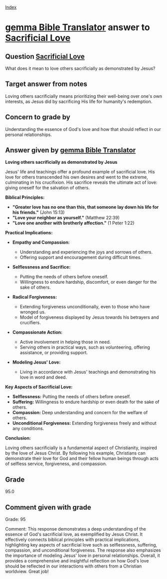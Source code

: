 
[Index](../../index.md)
# [gemma Bible Translator](../../answering_models/gemma_Bible_Translator.md) answer to [Sacrificial Love](../../questions/Sacrificial_Love.md)

## Question [Sacrificial Love](../../questions/Sacrificial_Love.md)
What does it mean to love others sacrificially as demonstrated by Jesus?

## Target answer from notes
Loving others sacrificially means prioritizing their well-being over one's own interests, as Jesus did by sacrificing His life for humanity's redemption.

## Concern to grade by
Understanding the essence of God's love and how that should reflect in our personal relationships.

## Answer given by [gemma Bible Translator](../../answering_models/gemma_Bible_Translator.md)
**Loving others sacrificially as demonstrated by Jesus**

Jesus' life and teachings offer a profound example of sacrificial love. His love for others transcended his own desires and went to the extreme, culminating in his crucifixion. His sacrifice reveals the ultimate act of love: giving oneself for the salvation of others.

**Biblical Principles:**

* **"Greater love has no one than this, that someone lay down his life for his friends."** (John 15:13)
* **"Love your neighbor as yourself."** (Matthew 22:39)
* **"Love one another with brotherly affection."** (1 Peter 1:22)

**Practical Implications:**

* **Empathy and Compassion:**
    - Understanding and experiencing the joys and sorrows of others.
    - Offering support and encouragement during difficult times.


* **Selflessness and Sacrifice:**
    - Putting the needs of others before oneself.
    - Willingness to endure hardship, discomfort, or even danger for the sake of others.


* **Radical Forgiveness:**
    - Extending forgiveness unconditionally, even to those who have wronged us.
    - Model of forgiveness displayed by Jesus towards his betrayers and crucifiers.


* **Compassionate Action:**
    - Active involvement in helping those in need.
    - Serving others in practical ways, such as volunteering, offering assistance, or providing support.


* **Modeling Jesus' Love:**
    - Living in accordance with Jesus' teachings and demonstrating his love in word and deed.


**Key Aspects of Sacrificial Love:**

* **Selflessness:** Putting the needs of others before oneself.
* **Suffering:** Willingness to endure hardship or even death for the sake of others.
* **Compassion:** Deep understanding and concern for the welfare of others.
* **Unconditional Forgiveness:** Extending forgiveness freely and without any conditions.

**Conclusion:**

Loving others sacrificially is a fundamental aspect of Christianity, inspired by the love of Jesus Christ. By following his example, Christians can demonstrate their love for God and their fellow human beings through acts of selfless service, forgiveness, and compassion.

## Grade
95.0

## Comment given with grade
Grade: 95

Comment: This response demonstrates a deep understanding of the essence of God's sacrificial love, as exemplified by Jesus Christ. It effectively connects biblical principles with practical implications, highlighting key aspects of sacrificial love such as selflessness, suffering, compassion, and unconditional forgiveness. The response also emphasizes the importance of modeling Jesus' love in personal relationships. Overall, it provides a comprehensive and insightful reflection on how God's love should be reflected in our interactions with others from a Christian worldview. Great job!
